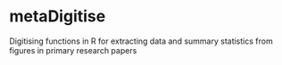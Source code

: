 # metaDigitise
Digitising functions in R for extracting data and summary statistics from figures in primary research papers
